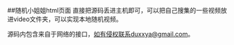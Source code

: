 ##随机小姐姐html页面
直接把源码丢进主机即可，可以把自己搜集的一些视频放进video文件夹，可以实现本地随机视频。

源码内包含来自于网络的接口，如有侵权联系duxxya@gmail.com。
